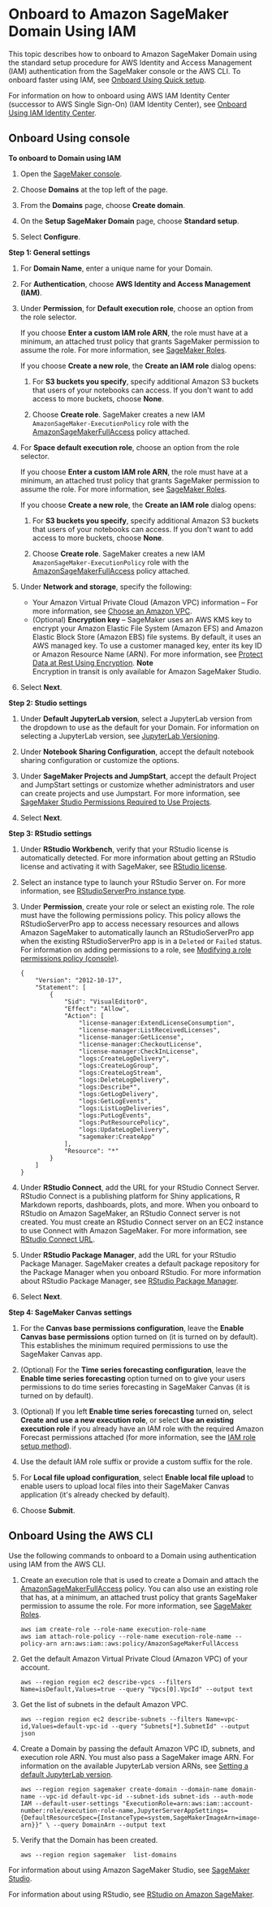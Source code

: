 # Onboard to Amazon SageMaker Domain Using IAM<a name="onboard-iam"></a>

This topic describes how to onboard to Amazon SageMaker Domain using the standard setup procedure for AWS Identity and Access Management \(IAM\) authentication from the SageMaker console or the AWS CLI\. To onboard faster using IAM, see [Onboard Using Quick setup](onboard-quick-start.md)\.

For information on how to onboard using AWS IAM Identity Center \(successor to AWS Single Sign\-On\) \(IAM Identity Center\), see [Onboard Using IAM Identity Center](onboard-sso-users.md)\.

## Onboard Using console<a name="onboard-iam-console"></a>

**To onboard to Domain using IAM**

1. Open the [SageMaker console](https://console.aws.amazon.com/sagemaker/)\.

1. Choose **Domains** at the top left of the page\.

1. From the **Domains** page, choose **Create domain**\.

1. On the **Setup SageMaker Domain** page, choose **Standard setup**\.

1. Select **Configure**\.

**Step 1: General settings**

1. For **Domain Name**, enter a unique name for your Domain\.

1. For **Authentication**, choose **AWS Identity and Access Management \(IAM\)**\.

1. Under **Permission**, for **Default execution role**, choose an option from the role selector\.

   If you choose **Enter a custom IAM role ARN**, the role must have at a minimum, an attached trust policy that grants SageMaker permission to assume the role\. For more information, see [SageMaker Roles](sagemaker-roles.md)\.

   If you choose **Create a new role**, the **Create an IAM role** dialog opens:

   1. For **S3 buckets you specify**, specify additional Amazon S3 buckets that users of your notebooks can access\. If you don't want to add access to more buckets, choose **None**\.

   1. Choose **Create role**\. SageMaker creates a new IAM `AmazonSageMaker-ExecutionPolicy` role with the [AmazonSageMakerFullAccess](https://console.aws.amazon.com/iam/home?#/policies/arn:aws:iam::aws:policy/AmazonSageMakerFullAccess) policy attached\.

1. For **Space default execution role**, choose an option from the role selector\.

   If you choose **Enter a custom IAM role ARN**, the role must have at a minimum, an attached trust policy that grants SageMaker permission to assume the role\. For more information, see [SageMaker Roles](sagemaker-roles.md)\.

   If you choose **Create a new role**, the **Create an IAM role** dialog opens:

   1. For **S3 buckets you specify**, specify additional Amazon S3 buckets that users of your notebooks can access\. If you don't want to add access to more buckets, choose **None**\.

   1. Choose **Create role**\. SageMaker creates a new IAM `AmazonSageMaker-ExecutionPolicy` role with the [AmazonSageMakerFullAccess](https://console.aws.amazon.com/iam/home?#/policies/arn:aws:iam::aws:policy/AmazonSageMakerFullAccess) policy attached\.

1. Under **Network and storage**, specify the following:
   + Your Amazon Virtual Private Cloud \(Amazon VPC\) information – For more information, see [Choose an Amazon VPC](onboard-vpc.md)\.
   + \(Optional\) **Encryption key** – SageMaker uses an AWS KMS key to encrypt your Amazon Elastic File System \(Amazon EFS\) and Amazon Elastic Block Store \(Amazon EBS\) file systems\. By default, it uses an AWS managed key\. To use a customer managed key, enter its key ID or Amazon Resource Name \(ARN\)\. For more information, see [Protect Data at Rest Using Encryption](encryption-at-rest.md)\.
**Note**  
Encryption in transit is only available for Amazon SageMaker Studio\.

1. Select **Next**\. 

**Step 2: Studio settings**

1. Under **Default JupyterLab version**, select a JupyterLab version from the dropdown to use as the default for your Domain\. For information on selecting a JupyterLab version, see [JupyterLab Versioning](studio-jl.md)\.

1. Under **Notebook Sharing Configuration**, accept the default notebook sharing configuration or customize the options\.

1. Under **SageMaker Projects and JumpStart**, accept the default Project and JumpStart settings or customize whether administrators and user can create projects and use Jumpstart\. For more information, see [SageMaker Studio Permissions Required to Use Projects](sagemaker-projects-studio-updates.md)\.

1. Select **Next**\. 

**Step 3: RStudio settings**

1. Under **RStudio Workbench**, verify that your RStudio license is automatically detected\. For more information about getting an RStudio license and activating it with SageMaker, see [RStudio license](rstudio-license.md)\.

1. Select an instance type to launch your RStudio Server on\. For more information, see [RStudioServerPro instance type](rstudio-select-instance.md)\.

1. Under **Permission**, create your role or select an existing role\. The role must have the following permissions policy\. This policy allows the RStudioServerPro app to access necessary resources and allows Amazon SageMaker to automatically launch an RStudioServerPro app when the existing RStudioServerPro app is in a `Deleted` or `Failed` status\. For information on adding permissions to a role, see [Modifying a role permissions policy \(console\)](https://docs.aws.amazon.com/IAM/latest/UserGuide/roles-managingrole-editing-console.html#roles-modify_permissions-policy)\.

   ```
   {
       "Version": "2012-10-17",
       "Statement": [
           {
               "Sid": "VisualEditor0",
               "Effect": "Allow",
               "Action": [
                   "license-manager:ExtendLicenseConsumption",
                   "license-manager:ListReceivedLicenses",
                   "license-manager:GetLicense",
                   "license-manager:CheckoutLicense",
                   "license-manager:CheckInLicense",
                   "logs:CreateLogDelivery",
                   "logs:CreateLogGroup",
                   "logs:CreateLogStream",
                   "logs:DeleteLogDelivery",
                   "logs:Describe*",
                   "logs:GetLogDelivery",
                   "logs:GetLogEvents",
                   "logs:ListLogDeliveries",
                   "logs:PutLogEvents",
                   "logs:PutResourcePolicy",
                   "logs:UpdateLogDelivery",
                   "sagemaker:CreateApp"
               ],
               "Resource": "*"
           }
       ]
   }
   ```

1. Under **RStudio Connect**, add the URL for your RStudio Connect Server\. RStudio Connect is a publishing platform for Shiny applications, R Markdown reports, dashboards, plots, and more\. When you onboard to RStudio on Amazon SageMaker, an RStudio Connect server is not created\. You must create an RStudio Connect server on an EC2 instance to use Connect with Amazon SageMaker\. For more information, see [RStudio Connect URL](rstudio-configure-connect.md)\.

1. Under **RStudio Package Manager**, add the URL for your RStudio Package Manager\. SageMaker creates a default package repository for the Package Manager when you onboard RStudio\. For more information about RStudio Package Manager, see [RStudio Package Manager](rstudio-configure-pm.md)\. 

1. Select **Next**\. 

**Step 4: SageMaker Canvas settings**

1. For the **Canvas base permissions configuration**, leave the **Enable Canvas base permissions** option turned on \(it is turned on by default\)\. This establishes the minimum required permissions to use the SageMaker Canvas app\.

1. \(Optional\) For the **Time series forecasting configuration**, leave the **Enable time series forecasting** option turned on to give your users permissions to do time series forecasting in SageMaker Canvas \(it is turned on by default\)\.

1. \(Optional\) If you left **Enable time series forecasting** turned on, select **Create and use a new execution role**, or select **Use an existing execution role** if you already have an IAM role with the required Amazon Forecast permissions attached \(for more information, see the [IAM role setup method](canvas-set-up-forecast.md#canvas-set-up-forecast-iam)\)\.

1. Use the default IAM role suffix or provide a custom suffix for the role\.

1. For **Local file upload configuration**, select **Enable local file upload** to enable users to upload local files into their SageMaker Canvas application \(it's already checked by default\)\.

1. Choose **Submit**\.

## Onboard Using the AWS CLI<a name="onboard-iam-cli"></a>

Use the following commands to onboard to a Domain using authentication using IAM from the AWS CLI\.

1. Create an execution role that is used to create a Domain and attach the [AmazonSageMakerFullAccess](https://console.aws.amazon.com/iam/home?#/policies/arn:aws:iam::aws:policy/AmazonSageMakerFullAccess) policy\. You can also use an existing role that has, at a minimum, an attached trust policy that grants SageMaker permission to assume the role\. For more information, see [SageMaker Roles](sagemaker-roles.md)\.

   ```
   aws iam create-role --role-name execution-role-name
   aws iam attach-role-policy --role-name execution-role-name --policy-arn arn:aws:iam::aws:policy/AmazonSageMakerFullAccess
   ```

1. Get the default Amazon Virtual Private Cloud \(Amazon VPC\) of your account\.

   ```
   aws --region region ec2 describe-vpcs --filters Name=isDefault,Values=true --query "Vpcs[0].VpcId" --output text
   ```

1. Get the list of subnets in the default Amazon VPC\.

   ```
   aws --region region ec2 describe-subnets --filters Name=vpc-id,Values=default-vpc-id --query "Subnets[*].SubnetId" --output json
   ```

1. Create a Domain by passing the default Amazon VPC ID, subnets, and execution role ARN\. You must also pass a SageMaker image ARN\. For information on the available JupyterLab version ARNs, see [Setting a default JupyterLab version](studio-jl.md#studio-jl-set)\.

   ```
   aws --region region sagemaker create-domain --domain-name domain-name --vpc-id default-vpc-id --subnet-ids subnet-ids --auth-mode IAM --default-user-settings "ExecutionRole=arn:aws:iam::account-number:role/execution-role-name,JupyterServerAppSettings={DefaultResourceSpec={InstanceType=system,SageMakerImageArn=image-arn}}" \ --query DomainArn --output text
   ```

1. Verify that the Domain has been created\.

   ```
   aws --region region sagemaker  list-domains
   ```

For information about using Amazon SageMaker Studio, see [SageMaker Studio](studio.md)\.

For information about using RStudio, see [RStudio on Amazon SageMaker](rstudio.md)\.
